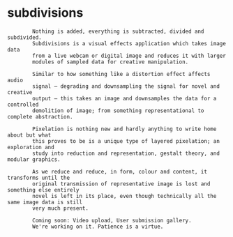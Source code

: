 # subdivisions
            
            
            Nothing is added, everything is subtracted, divided and subdivided. 
            Subdivisions is a visual effects application which takes image data 
            from a live webcam or digital image and reduces it with larger 
            modules of sampled data for creative manipulation.

            Similar to how something like a distortion effect affects audio 
            signal – degrading and downsampling the signal for novel and creative 
            output – this takes an image and downsamples the data for a controlled 
            demolition of image; from something representational to complete abstraction.

            Pixelation is nothing new and hardly anything to write home about but what 
            this proves to be is a unique type of layered pixelation; an exploration and 
            study into reduction and representation, gestalt theory, and modular graphics.

            As we reduce and reduce, in form, colour and content, it transforms until the 
            original transmission of representative image is lost and something else entirely 
            novel is left in its place, even though technically all the same image data is still 
            very much present.

            Coming soon: Video upload, User submission gallery.
            We're working on it. Patience is a virtue.

